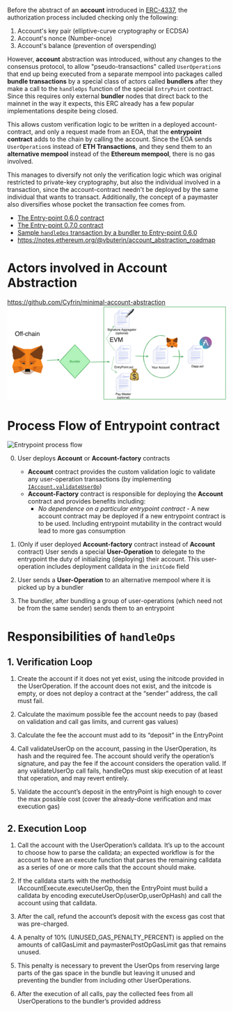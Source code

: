 
Before the abstract of an __account__ introduced in [ERC-4337](https://eips.ethereum.org/EIPS/eip-4337), the authorization process included checking only the following:
1. Account's key pair (elliptive-curve cryptography or ECDSA)
2. Account's nonce (Number-once)
3. Account's balance (prevention of overspending)


However, __account__ abstraction was introduced, without any changes to the consensus protocol, to allow "pseudo-transactions" called `UserOperation`s that end up being executed from a separate mempool into packages called __bundle transactions__ by a special class of actors called __bundlers__ after they make a call to the `handleOps` function of the special `EntryPoint` contract. Since this requires only external **bundler** nodes that direct back to the mainnet in the way it expects, this ERC already has a few popular implementations despite being closed.

This allows custom verification logic to be written in a deployed account-contract, and only a request made from an EOA, that the **entrypoint contract** adds to the chain by calling the account. Since the EOA sends `UserOperation`s instead of **ETH Transactions**, and they send them to an **alternative mempool** instead of the **Ethereum mempool**, there is no gas involved.


This manages to diversify not only the verification logic which was original restricted to private-key cryptography, but also the individual involved in a transaction, since the account-contract needn't be deployed by the same individual that wants to transact. Additionally, the concept of a paymaster also diversifies whose pocket the transaction fee comes from.


- [The Entry-point 0.6.0 contract](https://etherscan.io/address/0x5FF137D4b0FDCD49DcA30c7CF57E578a026d2789)
- [The Entry-point 0.7.0 contract](https://etherscan.io/address/0x0000000071727de22e5e9d8baf0edac6f37da032)
- [Sample `handleOps` transaction by a bundler to Entry-point 0.6.0](https://etherscan.io/tx/0xf8f53d3f79e15c81c5af5e55bbc590facb7a0f4c66d3f30ecee9f8449f532798)
- <https://notes.ethereum.org/@vbuterin/account_abstraction_roadmap>


# Actors involved in Account Abstraction
<https://github.com/Cyfrin/minimal-account-abstraction>
![Actors involved in Account Abstraction](https://raw.githubusercontent.com/Cyfrin/minimal-account-abstraction/refs/heads/main/img/ethereum/account-abstraction.png)



# Process Flow of Entrypoint contract
![Entrypoint process flow](https://eips.ethereum.org/assets/eip-4337/bundle-seq-pm.svg)

0. User deploys **Account** or **Account-factory** contracts
   + **Account** contract provides the custom validation logic to validate any user-operation transactions (by implementing [`IAccount.validateUserOp`](https://github.com/eth-infinitism/account-abstraction/blob/releases/v0.7/contracts/interfaces/IAccount.sol#L34))
   + **Account-Factory** contract is responsible for deploying the **Account** contract and provides benefits including:
     + *No dependence on a particular entrypoint contract* - A new account contract may be deployed if a new entrypoint contract is to be used. Including entrypoint mutability in the contract would lead to more gas consumption

1. (Only if user deployed **Account-factory** contract instead of **Account** contract) User sends a special **User-Operation** to delegate to the entrypoint the duty of initializing (deploying) their account. This user-operation includes deployment calldata in the `initCode` field

2. User sends a **User-Operation** to an alternative mempool where it is picked up by a bundler

3. The bundler, after bundling a group of user-operations (which need not be from the same sender) sends them to an entrypoint



# Responsibilities of `handleOps`

## 1. Verification Loop

1. Create the account if it does not yet exist, using the initcode provided in the UserOperation. If the account does not exist, and the initcode is empty, or does not deploy a contract at the “sender” address, the call must fail.

2. Calculate the maximum possible fee the account needs to pay (based on validation and call gas limits, and current gas values)

3. Calculate the fee the account must add to its “deposit” in the EntryPoint

4. Call validateUserOp on the account, passing in the UserOperation, its hash and the required fee. The account should verify the operation’s signature, and pay the fee if the account considers the operation valid. If any validateUserOp call fails, handleOps must skip execution of at least that operation, and may revert entirely.

5. Validate the account’s deposit in the entryPoint is high enough to cover the max possible cost (cover the already-done verification and max execution gas)


## 2. Execution Loop

1. Call the account with the UserOperation’s calldata. It’s up to the account to choose how to parse the calldata; an expected workflow is for the account to have an execute function that parses the remaining calldata as a series of one or more calls that the account should make.

2. If the calldata starts with the methodsig IAccountExecute.executeUserOp, then the EntryPoint must build a calldata by encoding executeUserOp(userOp,userOpHash) and call the account using that calldata.

3. After the call, refund the account’s deposit with the excess gas cost that was pre-charged.

4. A penalty of 10% (UNUSED_GAS_PENALTY_PERCENT) is applied on the amounts of callGasLimit and paymasterPostOpGasLimit gas that remains unused.

5. This penalty is necessary to prevent the UserOps from reserving large parts of the gas space in the bundle but leaving it unused and preventing the bundler from including other UserOperations.

6. After the execution of all calls, pay the collected fees from all UserOperations to the bundler’s provided address



